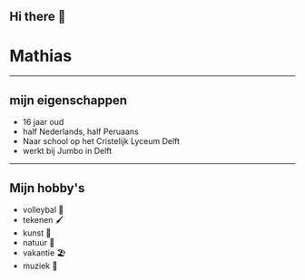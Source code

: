 ## Hi there 👋
# Mathias
---
## mijn eigenschappen
- 16 jaar oud
- half Nederlands, half Peruaans
- Naar school op het Cristelijk Lyceum Delft
- werkt bij Jumbo in Delft
---
## Mijn hobby's
- volleybal 🏐
- tekenen 🖌️
- kunst 🎨
- natuur 🌳
- vakantie 🏖️
- muziek 🎵
  

<!--
**MathiMwan/MathiMwan** is a ✨ _special_ ✨ repository because its `README.md` (this file) appears on your GitHub profile.

Here are some ideas to get you started:

- 🔭 I’m currently working on ...
- 🌱 I’m currently learning ...
- 👯 I’m looking to collaborate on ...
- 🤔 I’m looking for help with ...
- 💬 Ask me about ...
- 📫 How to reach me: ...
- 😄 Pronouns: ...
- ⚡ Fun fact: ...
-->
